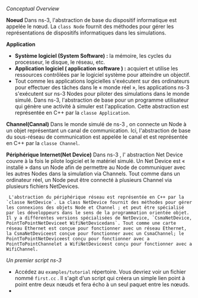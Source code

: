 *Conceptual Overview*

**Noeud**
Dans ns-3, l'abstraction de base du dispositif informatique est appelée le nœud. La `class Node` fournit des méthodes pour gérer les représentations de dispositifs informatiques dans les simulations.
     
**Application**
 - **Système logiciel (System Software) :**  la mémoire, les cycles du processeur, le disque, le réseau, etc.
 - **Application logiciel ( application software ) :** acquiert et utilise les ressources contrôlées par le logiciel système pour atteindre un objectif.
 - Tout comme les applications logicielles s'exécutent sur des ordinateurs pour effectuer des tâches dans le « monde réel », les applications ns-3 s'exécutent sur ns-3 Nodes pour piloter des simulations dans le monde simulé.
Dans ns-3, l'abstraction de base pour un programme utilisateur qui génère une activité à simuler est l'application. Cette abstraction est représentée en C++ par la  `classe Application`.
     
 **Channel(Cannal)**
     Dans le monde simulé de ns-3 , on connecte un Node à un objet représentant un canal de communication. Ici, l'abstraction de base du sous-réseau de communication est appelée le canal et est représentée en C++ par la `classe Channel`.
         
**Périphérique Internet(Net Device)**
     Dans ns-3 , l' abstraction Net Device couvre à la fois le pilote logiciel et le matériel simulé. Un Net Device est « installé » dans un Node afin de permettre au Node de communiquer avec les autres Nodes dans la simulation via Channels. Tout comme dans un ordinateur réel, un Node peut être connecté à plusieurs Channel via plusieurs fichiers NetDevices.
         
     L'abstraction du périphérique réseau est représentée en C++ par la `classe NetDevice`. La class NetDevice fournit des méthodes pour gérer les connexions des objets Node et Channel ; et peut être spécialisé par les développeurs dans le sens de la programmation orientée objet. Il y a différentes versions spécialisées de NetDevice, `CsmaNetDevice, PointToPointNetDeviceet WifiNetDevicedans`. Tout comme une carte réseau Ethernet est conçue pour fonctionner avec un réseau Ethernet, la CsmaNetDeviceest conçue pour fonctionner avec un CsmaChannel; le PointToPointNetDeviceest conçu pour fonctionner avec a PointToPointChannelet a WifiNetDeviceest conçu pour fonctionner avec a WifiChannel.

*Un premier script ns-3*

- Accédez au `examples/tutorial` répertoire. Vous devriez voir un fichier nommé `first.cc` . Il s'agit d'un script qui créera un simple lien point à point entre deux nœuds et fera écho à un seul paquet entre les nœuds.
- 
